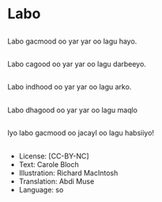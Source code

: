 # Labo

##
Labo gacmood oo yar yar oo lagu hayo.

##
Labo cagood oo yar yar oo lagu darbeeyo.

##
Labo indhood oo yar yar oo lagu arko.

##
Labo dhagood oo yar yar oo lagu maqlo

##
Iyo labo gacmood oo jacayl oo lagu habsiiyo!

##
* License: [CC-BY-NC]
* Text: Carole Bloch
* Illustration: Richard MacIntosh
* Translation: Abdi Muse
* Language: so
